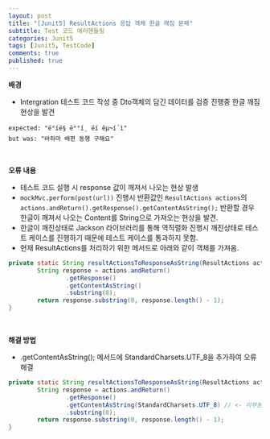 ```yaml
---
layout: post
title: "[Junit5] ResultActions 응답 객체 한글 깨짐 문제"
subtitle: Test 코드 에러핸들링
categories: Junit5
tags: [Junit5, TestCode]
comments: true
published: true
---
```


**배경**

- Intergration 테스트 코드 작성 중 Dto객체의 담긴 데이터를 검증 진행중 한글 깨짐 현상을 발견

```text
expected: "ë°íë§ ë°°í¸ ëí êµ¬í´ì"
but was: "바하마 배편 동행 구해요"
```

<br/>

**오류 내용**

- 테스트 코드 실행 시 response 값이 깨져서 나오는 현상 발생
- `mockMvc.perform(post(url))` 진행시 반환값인  `ResultActions actions`의
  `actions.andReturn().getResponse().getContentAsString();` 반환할 경우    
  한글이 깨져서 나오는 Content를 String으로 가져오는 현상을 발견.
- 한글이 깨진상태로 Jackson 라이브러리를 통해 역직렬화 진행시 깨진상태로
  테스트 케이스를 진행하기 때문에 테스트 케이스를 통과하지 못함.
- 현재 ResultActions를 처리하기 위한 메서드로 아래와 같이 객체를 가져옴.

```java
private static String resultActionsToResponseAsString(ResultActions actions) throws UnsupportedEncodingException {
        String response = actions.andReturn()
                .getResponse()
                .getContentAsString()
                .substring(8);
        return response.substring(0, response.length() - 1);
}
```

<br/>

**해결 방법**

- .getContentAsString(); 메서드에 StandardCharsets.UTF_8을 추가하여 오류 해결

```java
private static String resultActionsToResponseAsString(ResultActions actions) throws UnsupportedEncodingException {
        String response = actions.andReturn()
                .getResponse()
                .getContentAsString(StandardCharsets.UTF_8) // <- 이부분이 추가되어짐
                .substring(8);
        return response.substring(0, response.length() - 1);
}
```
